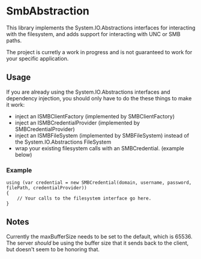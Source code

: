 # SmbAbstraction

This library implements the System.IO.Abstractions interfaces for interacting
with the filesystem, and adds support for interacting with UNC or SMB paths.

The project is curretly a work in progress and is not guaranteed to work for
your specific application.

## Usage

If you are already using the System.IO.Abstractions interfaces and dependency 
injection, you should only have to do the these things to make it work:

- inject an ISMBClientFactory (implemented by SMBClientFactory)
- inject an ISMBCredentialProvider (implemented by SMBCredentialProvider)
- inject an ISMBFileSystem (implemented by SMBFileSystem) instead of the System.IO.Abstractions FileSystem
- wrap your existing filesystem calls with an SMBCredential. (example below)

### Example

```CSharp
using (var credential = new SMBCredential(domain, username, password, filePath, credentialProvider))
{
    // Your calls to the filesystem interface go here.
}
```

## Notes

Currently the maxBufferSize needs to be set to the default, which is 65536. The server *should* be using
the buffer size that it sends back to the client, but doesn't seem to be honoring that. 
